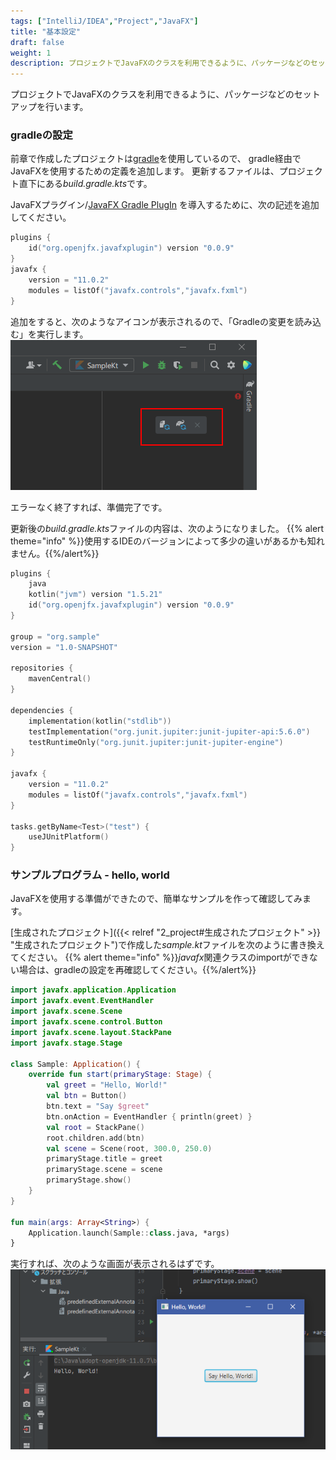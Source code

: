 ```yaml
---
tags: ["IntelliJ/IDEA","Project","JavaFX"]
title: "基本設定"
draft: false
weight: 1
description: プロジェクトでJavaFXのクラスを利用できるように、パッケージなどのセットアップを行います。
---
```


プロジェクトでJavaFXのクラスを利用できるように、パッケージなどのセットアップを行います。

### gradleの設定

前章で作成したプロジェクトは[gradle](https://gradle.org/)を使用しているので、
gradle経由でJavaFXを使用するための定義を追加します。
更新するファイルは、プロジェクト直下にある*build.gradle.kts*です。

JavaFXプラグイン/[JavaFX Gradle PlugIn](https://github.com/openjfx/javafx-gradle-plugin) を導入するために、次の記述を追加してください。 

```kotlin
plugins {
    id("org.openjfx.javafxplugin") version "0.0.9"
}
javafx {
    version = "11.0.2"
    modules = listOf("javafx.controls","javafx.fxml")
}
```

追加をすると、次のようなアイコンが表示されるので、「Gradleの変更を読み込む」を実行します。
![gradle更新](javafx_1.png)

エラーなく終了すれば、準備完了です。

更新後の*build.gradle.kts*ファイルの内容は、次のようになりました。
{{% alert theme="info" %}}使用するIDEのバージョンによって多少の違いがあるかも知れません。{{%/alert%}}

```kotlin
plugins {
    java
    kotlin("jvm") version "1.5.21"
    id("org.openjfx.javafxplugin") version "0.0.9"
}

group = "org.sample"
version = "1.0-SNAPSHOT"

repositories {
    mavenCentral()
}

dependencies {
    implementation(kotlin("stdlib"))
    testImplementation("org.junit.jupiter:junit-jupiter-api:5.6.0")
    testRuntimeOnly("org.junit.jupiter:junit-jupiter-engine")
}

javafx {
    version = "11.0.2"
    modules = listOf("javafx.controls","javafx.fxml")
}

tasks.getByName<Test>("test") {
    useJUnitPlatform()
}
```

### サンプルプログラム - hello, world

JavaFXを使用する準備ができたので、簡単なサンプルを作って確認してみます。  

[生成されたプロジェクト]({{< relref "2_project#生成されたプロジェクト" >}} "生成されたプロジェクト")で作成した*sample.kt*ファイルを次のように書き換えてください。
{{% alert theme="info" %}}*javafx*関連クラスのimportができない場合は、gradleの設定を再確認してください。{{%/alert%}}

```kotlin
import javafx.application.Application
import javafx.event.EventHandler
import javafx.scene.Scene
import javafx.scene.control.Button
import javafx.scene.layout.StackPane
import javafx.stage.Stage

class Sample: Application() {
	override fun start(primaryStage: Stage) {
		val greet = "Hello, World!"
		val btn = Button()
		btn.text = "Say $greet"
		btn.onAction = EventHandler { println(greet) }
		val root = StackPane()
		root.children.add(btn)
		val scene = Scene(root, 300.0, 250.0)
		primaryStage.title = greet
		primaryStage.scene = scene
		primaryStage.show()
	}
}

fun main(args: Array<String>) {
	Application.launch(Sample::class.java, *args)
}
```

実行すれば、次のような画面が表示されるはずです。
![Hello, World](javafx_2.png)


